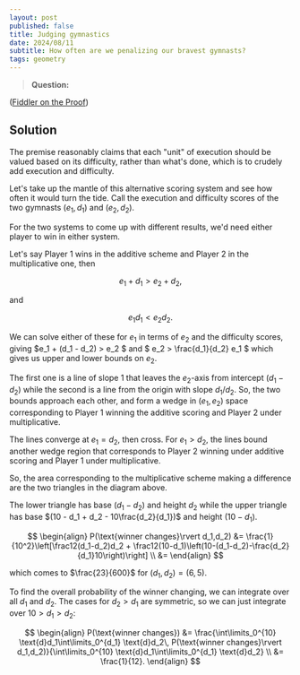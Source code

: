 ```yaml
---
layout: post
published: false
title: Judging gymnastics
date: 2024/08/11
subtitle: How often are we penalizing our bravest gymnasts?
tags: geometry 
---
```


>**Question:**

<!--more-->

([Fiddler on the Proof](URL))

## Solution

The premise reasonably claims that each "unit" of execution should be valued based on its difficulty, rather than what's done, which is to crudely add execution and difficulty.

Let's take up the mantle of this alternative scoring system and see how often it would turn the tide. Call the execution and difficulty scores of the two gymnasts $(e_1, d_1)$ and $(e_2, d_2).$

For the two systems to come up with different results, we'd need either player to win in either system. 

Let's say Player 1 wins in the additive scheme and Player 2 in the multiplicative one, then 

$$ e_1 + d_1 > e_2 + d_2, $$

and

$$ e_1 d_1 < e_2 d_2. $$

We can solve either of these for $e_1$ in terms of $e_2$ and the difficulty scores, giving $e_1 + (d_1 - d_2) > e_2 $ and $ e_2 > \frac{d_1}{d_2} e_1 $ which gives us upper and lower bounds on $e_2.$ 

The first one is a line of slope $1$ that leaves the $e_2$-axis from intercept $(d_1 - d_2)$ while the second is a line from the origin with slope $d_1/d_2.$ So, the two bounds approach each other, and form a wedge in $(e_1,e_2)$ space corresponding to Player 1 winning the additive scoring and Player 2 under multiplicative. 

The lines converge at $e_1 = d_2,$ then cross. For $e_1 > d_2,$ the lines bound another wedge region that corresponds to Player 2 winning under additive scoring and Player 1 under multiplicative. 

So, the area corresponding to the multiplicative scheme making a difference are the two triangles in the diagram above. 

The lower triangle has base $(d_1 - d_2)$ and height $d_2$ while the upper triangle has base $(10 - d_1 + d_2 - 10\frac{d_2}{d_1})$ and height $(10-d_1).$

$$ 
   \begin{align}
      P(\text{winner changes}\rvert d_1,d_2) &= \frac{1}{10^2}\left[\frac12(d_1-d_2)d_2 + \frac12(10-d_1)\left(10-(d_1-d_2)-\frac{d_2}{d_1}10\right)\right] \\
      &= 
   \end{align}
$$

which comes to $\frac{23}{600}$ for $(d_1,d_2) = (6,5).$

To find the overall probability of the winner changing, we can integrate over all $d_1$ and $d_2$. The cases for $d_2 > d_1$ are symmetric, so we can just
integrate over $10 > d_1 > d_2$:

$$ 
   \begin{align} 
    P(\text{winner changes}) &= \frac{\int\limits_0^{10} \text{d}d_1\int\limits_0^{d_1} \text{d}d_2\, P(\text{winner changes}\rvert d_1,d_2)}{\int\limits_0^{10} \text{d}d_1\int\limits_0^{d_1} \text{d}d_2} \\
    &= \frac{1}{12}.
   \end{align}
$$


<br>
